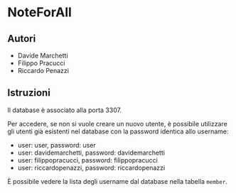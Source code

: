 # NoteForAll

## Autori

 - Davide Marchetti
 - Filippo Pracucci
 - Riccardo Penazzi

## Istruzioni

Il database è associato alla porta 3307.

Per accedere, se non si vuole creare un nuovo utente, è possibile utilizzare gli utenti già esistenti nel database con la password identica allo username:
 - user: user, password: user
 - user: davidemarchetti, password: davidemarchetti
 - user: filippopracucci, password: filippopracucci
 - user: riccardopenazzi, password: riccardopenazzi

È possibile vedere la lista degli username dal database nella tabella `member`.

